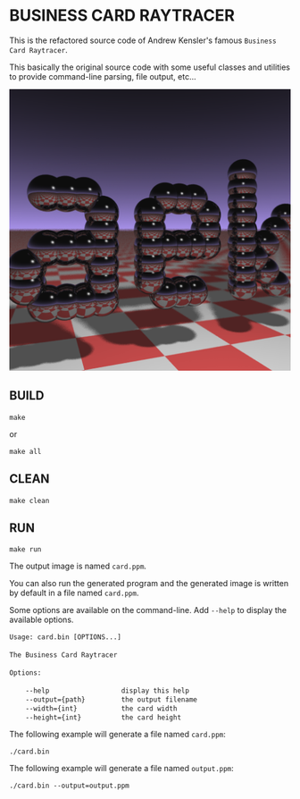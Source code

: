 # BUSINESS CARD RAYTRACER

This is the refactored source code of Andrew Kensler's famous `Business Card Raytracer`.

This basically the original source code with some useful classes and utilities to provide command-line parsing, file output, etc...

![Business Card Raytracer](../../doc/aek-original.png)

## BUILD

```
make
```

or

```
make all
```

## CLEAN

```
make clean
```

## RUN

```
make run
```

The output image is named `card.ppm`.

You can also run the generated program and the generated image is written by default in a file named `card.ppm`.

Some options are available on the command-line. Add `--help` to display the available options.

```
Usage: card.bin [OPTIONS...]

The Business Card Raytracer

Options:

    --help                  display this help
    --output={path}         the output filename
    --width={int}           the card width
    --height={int}          the card height

```

The following example will generate a file named `card.ppm`:

```
./card.bin
```

The following example will generate a file named `output.ppm`:

```
./card.bin --output=output.ppm
```
